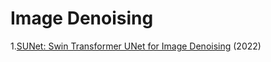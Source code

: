 # Image Denoising
1.[SUNet: Swin Transformer UNet for Image Denoising](https://arxiv.org/abs/2202.14009) (2022)
